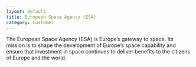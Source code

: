 ```yaml
---
layout: default
title: European Space Agency (ESA)
category: customer
---
```


The European Space Agency (ESA) is Europe’s gateway to space. Its
mission is to shape the development of Europe’s space capability and
ensure that investment in space continues to deliver benefits to the
citizens of Europe and the world.

